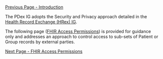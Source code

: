 [Previous Page - Introduction](introduction.html)

The PDex IG adopts the Security and Privacy approach detailed in the [Health Record Exchange (HRex) IG](http://hl7.org/fhir/us/davinci-hrex/STU1/security.html).

The following page ([FHIR Access Permissions](FHIRAccessPermissions.html)) is provided for guidance 
only and addresses an approach to control access to sub-sets of Patient or Group records by external 
parties.

[Next Page - FHIR Access Permissions](FHIRAccessPermissions.html)
